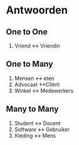 # Antwoorden

## One to One
1.  Vriend  <-> Vriendin

## One to Many
1.  Mensen  <-> eten
2.  Advocaat <->Cliënt
3. Winkel <-> Medewerkers
   
## Many to Many
1.  Student <-> Docent
2.  Software <-> Gebruiker
3.  Kleding  <-> Mens